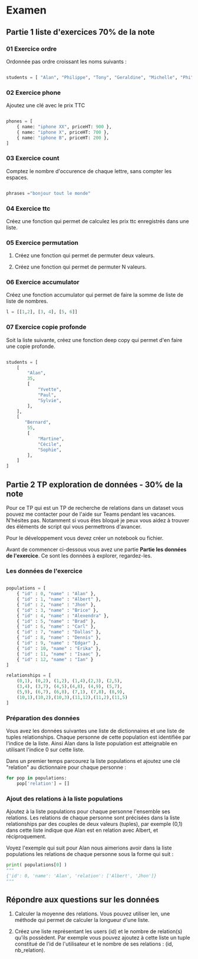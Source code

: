 # Examen

## Partie 1 liste d'exercices 70% de la note

### 01 Exercice ordre

Ordonnée pas ordre croissant les noms suivants :

```python

students = [ "Alan", "Philippe", "Tony", "Geraldine", "Michelle", "Phi" ]

```

### 02 Exercice phone

Ajoutez une clé avec le prix TTC

```python

phones = [
    { name: "iphone XX", priceHT: 900 },
    { name: "iphone X", priceHT: 700 },
    { name: "iphone B", priceHT: 200 },
]
```

### 03 Exercice count

Comptez le nombre d'occurence de chaque lettre, sans compter les espaces.

```python

phrases ="bonjour tout le monde"
```

### 04 Exercice ttc

Créez une fonction qui permet de calculez les prix ttc enregistrés dans une liste.

### 05 Exercice permutation

1. Créez une fonction qui permet de permuter deux valeurs.

2. Créez une fonction qui permet de permuter N valeurs.

### 06 Exercice accumulator

Créez une fonction accumulator qui permet de faire la somme de liste de liste de nombres.

```python
l = [[1,2], [3, 4], [5, 6]]
```

### 07 Exercice copie profonde

Soit la liste suivante, créez une fonction deep copy qui permet d'en faire une copie profonde.

```python

students = [
    [
        "Alan",
        35,
        [
            "Yvette",
            "Paul",
            "Sylvie",
        ],
    ],
    [
       "Bernard",
        55,
        [
            "Martine",
            "Cécile",
            "Sophie",
        ],
    ]
]
```

## Partie 2 TP exploration de données - 30% de la note

Pour ce TP qui est un TP de recherche de relations dans un dataset vous pouvez me contacter pour de l'aide sur Teams pendant les vacances. N'hésites pas. Notamment si vous êtes bloqué je peux vous aidez à trouver des éléments de script qui vous permettrons d'avancer. 

Pour le développement vous devez créer un notebook ou fichier.

Avant de commencer ci-dessous vous avez une partie **Partie les données de l'exercice**. Ce sont les données à explorer, regardez-les.

### Les données de l'exercice

```python

populations = [
    { "id" : 0, "name" : "Alan" },
    { "id" : 1, "name" : "Albert" },
    { "id" : 2, "name" : "Jhon" },
    { "id" : 3, "name" : "Brice" },
    { "id" : 4, "name" : "Alexendra" },
    { "id" : 5, "name" : "Brad" },
    { "id" : 6, "name" : "Carl" },
    { "id" : 7, "name" : "Dallas" },
    { "id" : 8, "name" : "Dennis" },
    { "id" : 9, "name" : "Edgar" },
    { "id" : 10, "name" : "Erika" },
    { "id" : 11, "name" : "Isaac" },
    { "id" : 12, "name" : "Ian" }
]

relationships = [
    (0,1), (0,2), (1,2), (1,4),(2,3), (2,5),
    (3,4), (3,7), (4,5),(4,8), (4,9), (5,7),
    (5,9), (6,7), (6,8), (7,1), (7,8), (8,9),
    (10,1),(10,2),(10,3),(11,12),(11,2),(11,5)
]

```

### Préparation des données

Vous avez les données suivantes une liste de dictionnaires et une liste de tuples relationships. Chaque personne de cette population est identifiée par l'indice de la liste. Ainsi Alan dans la liste population est atteignable en utilisant l'indice 0 sur cette liste.

Dans un premier temps parcourez la liste populations et ajoutez une clé "relation" au dictionnaire pour chaque personne :

```python
for pop in populations:
    pop['relation'] = []

```

### Ajout des relations à la liste populations

Ajoutez à la liste populations pour chaque personne l'ensemble ses relations. Les relations de chaque personne sont précisées dans la liste relationships par des couples de deux valeurs (tuples), par exemple (0,1) dans cette liste indique que Alan est en relation avec Albert, et réciproquement.

Voyez l'exemple qui suit pour Alan nous aimerions avoir dans la liste populations les relations de chaque personne sous la forme qui suit :

```python
print( populations[0] )
"""
{'id': 0, 'name': 'Alan', 'relation': ['Albert', 'Jhon']}
"""
 ```

## Répondre aux questions sur les données

1. Calculer la moyenne des relations. Vous pouvez utiliser len, une méthode qui permet de calculer la longueur d'une liste.

2. Créez une liste représentant les users (id) et le nombre de relation(s) qu’ils possèdent. Par exemple vous pouvez ajoutez à cette liste un tuple constitué de l'id de l'utilisateur et le nombre de ses relations : (id, nb_relation).

